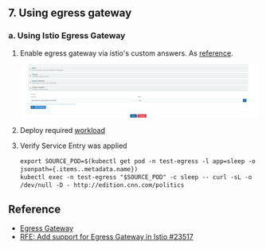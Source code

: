 ## 7. Using egress gateway

### a. Using Istio Egress Gateway

1. Enable egress gateway via istio's custom answers. As [reference](https://github.com/rancher/rancher/issues/23517#issuecomment-706228930).

   ![enable-egressgateway](./images/1.enable-egressgateway.png)

2. Deploy required [workload](./manifest/config.yaml)

3. Verify Service Entry was applied
   ```
   export SOURCE_POD=$(kubectl get pod -n test-egress -l app=sleep -o jsonpath={.items..metadata.name})
   kubectl exec -n test-egress "$SOURCE_POD" -c sleep -- curl -sL -o /dev/null -D - http://edition.cnn.com/politics
   ```

## Reference

- [Egress Gateway](https://istio.io/latest/docs/tasks/traffic-management/egress/egress-gateway/)
- [RFE: Add support for Egress Gateway in Istio #23517](https://github.com/rancher/rancher/issues/23517)
